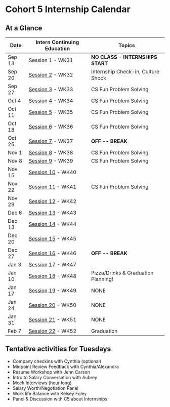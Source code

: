 # Cohort 5 Internship Calendar

## At a Glance

Date    | Intern Continuing Education         | Topics
--------|-------------------------------------|-----------------------------
Sep 13  | Session 1 - WK31 | **NO CLASS - INTERNSHIPS START**
Sep 20  | [Session 2](#session-2) - WK32 | Internship Check-in, Culture Shock
Sep 27  | [Session 3](#session-3) - WK33 | CS Fun Problem Solving
Oct 4   | [Session 4](#session-4) - WK34 | CS Fun Problem Solving
Oct 11  | [Session 5](#session-5) - WK35 |  CS Fun Problem Solving
Oct 18   | [Session 6](#session-6) - WK36 | CS Fun Problem Solving
Oct 25  | [Session 7](#session-7) - WK37 | **OFF -- BREAK**
Nov 1   | [Session 8](#session-8) - WK38 | CS Fun Problem Solving
Nov 8  | [Session 9](#session-9) - WK39 | CS Fun Problem Solving
Nov 15  | [Session 10](#session-10) - WK40 | 
Nov 22  | [Session 11](#session-11) - WK41 | CS Fun Problem Solving
Nov 29   | [Session 12](#session-12) - WK42 |
Dec 6  | [Session 13](#session-13) - WK43 |
Dec 13  | [Session 14](#session-14) - WK44 |
Dec 20  | [Session 15](#session-15) - WK45 |
Dec 27   | [Session 16](#session-16) - WK46 | **OFF -- BREAK**
Jan 3   | [Session 17](#session-17) - WK47 |
Jan 10  | [Session 18](#session-18) - WK48 | Pizza/Drinks & Graduation Planning!
Jan 17  | [Session 19](#session-19) - WK49 | NONE
Jan 24  |  [Session 20](#session-20) - WK50 | NONE
Jan 31  | [Session 21](#session-21) - WK51 | NONE
Feb 7   | [Session 22](#session-22) - WK52 | Graduation

## Tentative activities for Tuesdays
- Company checkins with Cynthia (optional)
- Midpoint Review Feedback with Cynthia/Alexandra
- Resume Workshop with Jenn Carson
- Intro to Salary Conversation with Aubrey
- Mock Interviews (hour long)
- Salary Worth/Negotiation Panel
- Work life Balance with Kelsey Foley
- Panel & Discussion with C5 about Internships


<!--
## Session 1
- No class

## Session 2
- 1:00 - 2:00 - Checkin with Alexandra
- 2:00 - 3:30 - Cynthia, Culture Shock
- 3:30 - 5:00 - Charles, Code Review Intro

## Session 3
- 1:00- 3:00 - Leap Presentation by Yolanda
- 2:15- 5:00 - Code Review

## Session 4
- 1:00- 3:00 - Al and Data
- 3:00- 5:00 - Code Reviewing

## Session 5
- 3 hours of code reviewing at home due by ____. Please email Alexandra when complete.  This is being tracked.

## Session 6
- 1:00 - 2:00 Password and Security Lecture with Charles
- 2:00 - 5:00 Code Reviewing and helping C5

## Session 7
- 1:00- 1:30 - Check-In with Alexandra: Interview Coaching Sign Up. Resume Workshop.
- 1:30- 3:30 -
- 3:30- 5:00 - Work+Life Integration/Balance In Tech

## Session 8
- 1:00 - 3:00 - Intro to Salary conversation with Aubrey
- 3:00 - 3:30 - Check in with Alexandra
- 3:00 - 5:00 - Code Reviewing and helping C5

## Session 9
- 1:00- 3:00 - Resume Workshop with Annie
- 3:00- 4:00 - Check in with Alexandra
- 3:00- 5:00- Code Reviewing and helping C5

## Session 10
- 1:00- 5:00 - 8 Students @ AdaHQ for Mock interviewing with coaches
- _if you are one of the 8 in this week please arrive at 1:00 and plan to stay till 5:00. You will be code reviewing when you are not interviewing._

## Session 11
- 1:00 - 5:00 - 1:1 Resume Review with Annie. Code Reviewing

## Session 12
- 1:00- 5:00 - 8 Students @ AdaHQ for Mock interviewing with coaches
- _if you are one of the 8 in this week please arrive at 1:00 and plan to stay till 5:00. You will be code reviewing when you are not interviewing._

## Session 13
- 1:00-5:00 - 8 Students will be conducting 50 minute mock interviews
- 1:00- 3:00 - Panel and Small Group Discussions With C5
- 3:00-3:30 - Check-in with Alexandra
- 3:30- 5:00  Code Reviewing and helping C5 with Capstones

## Session 14
-- Summer Break WooHoo

## Session 15
- 1:00- 2:30- Salary Worth and Negotiation Panel
- 3:00- 4:00- Check in with Alexandra
- 4:00- 5:00- Code Reviewing

## Session 16
-- 1:00- 5:00-- At home code review

## Session 17

## Session 18
- 1:00- 5:00-- Wine and cheese graduation planning party
-->
